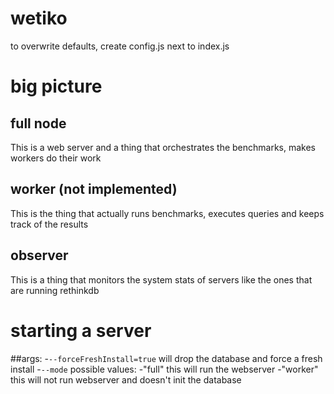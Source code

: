 # wetiko

to overwrite defaults, create config.js next to index.js

# big picture

## full node

This is a web server and a thing that orchestrates the benchmarks, makes workers do their work

## worker (not implemented)

This is the thing that actually runs benchmarks, executes queries and keeps track of the results

## observer

This is a thing that monitors the system stats of servers like the ones that are running rethinkdb

# starting a server

##args:
-`--forceFreshInstall=true` will drop the database and force a fresh install
-`--mode` possible values:
-"full" this will run the webserver
-"worker" this will not run webserver and doesn't init the database